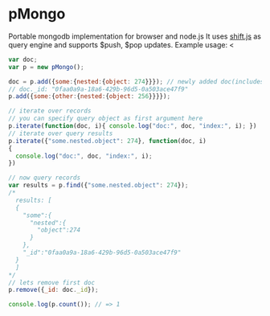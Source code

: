 pMongo
======

Portable mongodb implementation for browser and node.js
It uses [shift.js](https://github.com/crcn/sift.js) as query engine and supports $push, $pop updates.
Example usage:
<
```javascript
var doc;
var p = new pMongo();

doc = p.add({some:{nested:{object: 274}}}); // newly added doc(includes _id field)
// doc._id: "0faa0a9a-18a6-429b-96d5-0a503ace47f9"
p.add({some:{other:{nested:{object: 256}}}});

// iterate over records
// you can specify query object as first argument here
p.iterate(function(doc, i){ console.log("doc:", doc, "index:", i); })
// iterate over query results
p.iterate({"some.nested.object": 274}, function(doc, i)
{
  console.log("doc:", doc, "index:", i);
})

// now query records
var results = p.find({"some.nested.object": 274});
/*
  results: [
  {
    "some":{
      "nested":{
        "object":274
      }
    },
    "_id":"0faa0a9a-18a6-429b-96d5-0a503ace47f9"
  }
  ]
*/
// lets remove first doc
p.remove({_id: doc._id});

console.log(p.count()); // => 1
```
